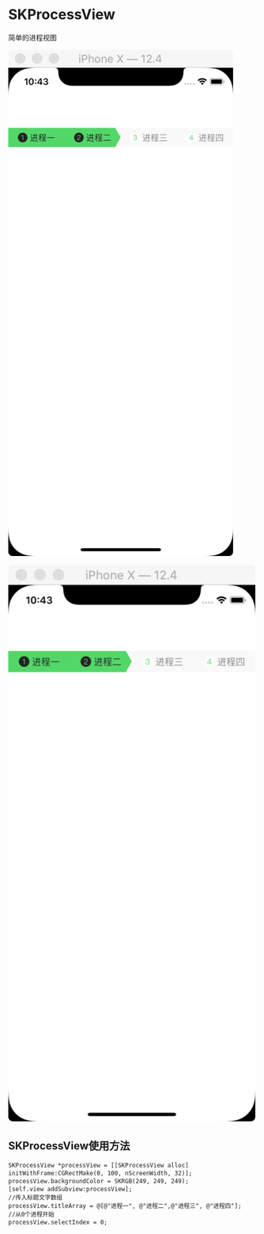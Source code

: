 # SKProcessView
简单的进程视图

![SKProcessView.png](https://github.com/honkerSK/SKProcessView/raw/master/SKProcessView.png)

<img src="https://github.com/honkerSK/SKProcessView/raw/master/SKProcessView.png" width="500" alt="SKProcessView"></img>

## SKProcessView使用方法


```
SKProcessView *processView = [[SKProcessView alloc] initWithFrame:CGRectMake(0, 100, nScreenWidth, 32)];
processView.backgroundColor = SKRGB(249, 249, 249);
[self.view addSubview:processView];
//传入标题文字数组
processView.titleArray = @[@"进程一", @"进程二",@"进程三", @"进程四"];
//从0个进程开始
processView.selectIndex = 0; 

```
